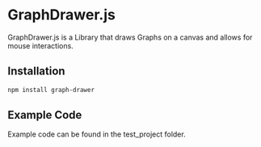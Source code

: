 # GraphDrawer.js

GraphDrawer.js is a Library that draws Graphs on a canvas and allows for mouse interactions.

## Installation

```sh
npm install graph-drawer
```

## Example Code

Example code can be found in the test_project folder.
